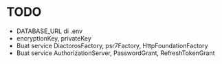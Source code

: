 # TODO

- DATABASE_URL di .env
- encryptionKey, privateKey
- Buat service DiactorosFactory, psr7Factory, HttpFoundationFactory
- Buat service AuthorizationServer, PasswordGrant, RefreshTokenGrant
